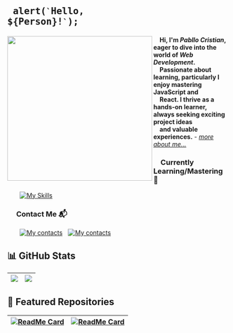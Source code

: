 ## <pre> alert(`` ` ``Hello, ${Person}!`` ` ``); </pre>
<img src="https://user-images.githubusercontent.com/74038190/212750996-938b257b-266c-45a7-9af7-655341c0f58b.gif" align="left" width="330px"> &emsp;<b>Hi, I'm _Pabllo Cristian_, eager to dive into the world of _Web Development_.<br />&emsp;Passionate about learning, particularly I enjoy mastering JavaScript and<br />&emsp;React. I thrive as a hands-on learner, always seeking exciting project ideas<br />&emsp;and valuable experiences.</b> - <a href="https://ikpc.github.io/portfolio/"><i>more about me...</i></a>

### &emsp;Currently Learning/Mastering 🔧
&emsp;&emsp;[![My Skills](https://skillicons.dev/icons?i=js,html,css,react,tailwind,vscode)](https://skillicons.dev) 

### &emsp; Contact Me 📬
&emsp;&emsp;[![My contacts](https://skillicons.dev/icons?i=linkedin)](https://www.linkedin.com/in/pabllo-cristian-f-a926062b3)ﾠ[![My contacts](https://skillicons.dev/icons?i=gmail)](mailto:pabllo.dev@gmail.com)
<br/>
## 📊 GitHub Stats 

| <img align="center" src="https://github-readme-stats.vercel.app/api?username=IkPc&show_icons=true&theme=tokyonight" /> | <img align="center" src="https://github-readme-stats.vercel.app/api/top-langs?username=IkPc&layout=compact&theme=tokyonight" /> |
| ------------- | ------------- |

## 📂 Featured Repositories
| [![ReadMe Card](https://github-readme-stats.vercel.app/api/pin/?username=IkPc&repo=portfolio&theme=tokyonight)](https://github.com/IkPc/portfolio) | [![ReadMe Card](https://github-readme-stats.vercel.app/api/pin/?username=IkPc&repo=Curriculum-Vitae&theme=tokyonight)](https://github.com/IkPc/Curriculum-Vitae) |
| ------------- | ------------- |
